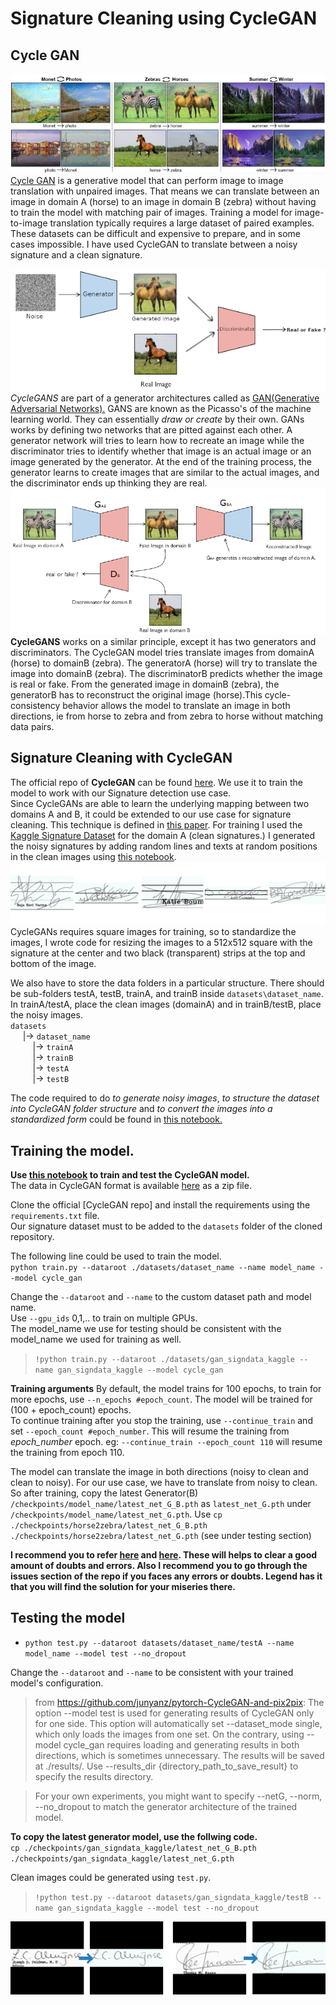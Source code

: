 # Signature Cleaning using CycleGAN
## Cycle GAN
![Cycle Gan Examples](../../Images/cgan_example.png)  
[Cycle GAN](https://arxiv.org/abs/1703.10593) is a generative model that can perform image to image translation with unpaired images. That means we can translate between an image in domain A (horse) to an image in domain B (zebra) without having to train the model with matching pair of images. Training a model for image-to-image translation typically requires a large dataset of paired examples. These datasets can be difficult and expensive to prepare, and in some cases impossible. I have used CycleGAN to translate between a noisy signature and a clean signature.  
  

![GAN](../../Images/gan.png)  
*CycleGANS* are part of a generator architectures called as [GAN(Generative Adversarial Networks).](https://machinelearningmastery.com/what-are-generative-adversarial-networks-gans/) GANS are known as the Picasso's of the machine learning world. They can essentially *draw or create* by their own. GANs works by defining two networks that are pitted against each other. A generator network will tries to learn how to recreate an image while the discriminator tries to identify whether that image is an actual image or an image generated by the generator. At the end of the training process, the generator learns to create images that are similar to the actual images, and the discriminator ends up thinking they are real.  
![CGAN](../../Images/cgan.png)  
**CycleGANS** works on a similar principle, except it has two generators and discriminators. The CycleGAN model tries translate images from domainA (horse) to domainB (zebra). The generatorA (horse) will try to translate the image into domainB (zebra). The discriminatorB predicts whether the image is real or fake. From the generated image in domainB (zebra), the generatorB has to reconstruct the original image (horse).This cycle-consistency behavior allows the model to translate an image in both directions, ie from horse to zebra and from zebra to horse without matching data pairs.  
  

## Signature Cleaning with CycleGAN
The official repo of **CycleGAN** can be found [here](https://github.com/junyanz/pytorch-CycleGAN-and-pix2pix). We use it to train the model to work with our Signature detection use case.  
Since CycleGANs are able to learn the underlying mapping between two domains A and B, it could be extended to our use case for signature cleaning. This technique is defined in [this paper](https://arxiv.org/abs/2004.12104). For training I used the [Kaggle Signature Dataset](https://www.kaggle.com/robinreni/signature-verification-dataset) for the domain A (clean signatures.) I generated the noisy signatures by adding random lines and texts at random positions in the clean images using [this notebook](CycleGAN-Data_Preperation_Adding_Noise.ipynb).  
![noisy and clean image](../../Images/noisy.png)  
CycleGANs requires square images for training, so to standardize the images, I wrote code for resizing the images to a 512x512 square with the signature at the center and two black (transparent) strips at the top and bottom of the image.  
  
We also have to store the data folders in a particular structure. There should be sub-folders testA, testB, trainA, and trainB inside `datasets\dataset_name`. In trainA/testA, place the clean images (domainA) and in trainB/testB, place the noisy images.  
`datasets`  
&nbsp;&nbsp;&nbsp;&nbsp; |-> `dataset_name`  
&nbsp;&nbsp;&nbsp;&nbsp;&nbsp;&nbsp;&nbsp;&nbsp; |-> `trainA`   
&nbsp;&nbsp;&nbsp;&nbsp;&nbsp;&nbsp;&nbsp;&nbsp; |-> `trainB`   
&nbsp;&nbsp;&nbsp;&nbsp;&nbsp;&nbsp;&nbsp;&nbsp; |-> `testA`   
&nbsp;&nbsp;&nbsp;&nbsp;&nbsp;&nbsp;&nbsp;&nbsp; |-> `testB`   
  
The code required to do *to generate noisy images*, *to structure the dataset into CycleGAN folder structure* and *to convert the images into a standardized form* could be found in [this notebook.](CycleGAN-Data_Preperation_Adding_Noise.ipynb)  
  
## Training the model.
**Use [this notebook](SignatureCleaningCycleGAN.ipynb) to train and test the CycleGAN model.**  
The data in CycleGAN format is available [here](gan_signdata_kaggle.zip) as a zip file.  

Clone the official [CycleGAN repo] and install the requirements using the `requirements.txt` file.  
Our signature dataset must to be added to the `datasets` folder of the cloned repository.  
  
  
The following line could be used to train the model.  
`python train.py --dataroot ./datasets/dataset_name --name model_name --model cycle_gan`  
  
Change the `--dataroot` and `--name` to the custom dataset path and model name.  
Use `--gpu_ids` 0,1,.. to train on multiple GPUs.  
The model_name we use for testing should be consistent with the model_name we used for training as well.  
> `!python train.py --dataroot ./datasets/gan_signdata_kaggle --name gan_signdata_kaggle --model cycle_gan`  
  
**Training arguments**
By default, the model trains for 100 epochs, to train for more epochs, use `--n_epochs #epoch_count`. The model will be trained for (100 + epoch_count) epochs.  
To continue training after you stop the training, use `--continue_train` and set `--epoch_count #epoch_number`. This will resume the training from *epoch_number* epoch.
eg: `--continue_train --epoch_count 110` will resume the training from epoch 110.
  
  
The model can translate the image in both directions (noisy to clean and clean to noisy). For our use case, we have to translate from noisy to clean. So after training, copy the latest Generator(B) `/checkpoints/model_name/latest_net_G_B.pth` as `latest_net_G.pth` under `/checkpoints/model_name/latest_net_G.pth`.
Use `cp ./checkpoints/horse2zebra/latest_net_G_B.pth ./checkpoints/horse2zebra/latest_net_G.pth` (see under testing section)
  
  
**I recommend you to refer [here](https://github.com/junyanz/pytorch-CycleGAN-and-pix2pix/blob/master/docs/tips.md) and [here](https://github.com/junyanz/pytorch-CycleGAN-and-pix2pix/blob/master/docs/qa.md). These will helps to clear a good amount of doubts and errors. Also I recommend you to go through the issues section of the repo if you faces any errors or doubts. Legend has it that you will find the solution for your miseries there.**  
  
  
## Testing the model

-   `python test.py --dataroot datasets/dataset_name/testA --name model_name --model test --no_dropout`

Change the `--dataroot` and `--name` to be consistent with your trained model's configuration.

> from https://github.com/junyanz/pytorch-CycleGAN-and-pix2pix:
> The option --model test is used for generating results of CycleGAN only for one side. This option will automatically set --dataset_mode single, which only loads the images from one set. On the contrary, using --model cycle_gan requires loading and generating results in both directions, which is sometimes unnecessary. The results will be saved at ./results/. Use --results_dir {directory_path_to_save_result} to specify the results directory.

> For your own experiments, you might want to specify --netG, --norm, --no_dropout to match the generator architecture of the trained model.  
  

**To copy the latest generator model, use the follwing code.**  
`cp ./checkpoints/gan_signdata_kaggle/latest_net_G_B.pth ./checkpoints/gan_signdata_kaggle/latest_net_G.pth`  
  
Clean images could be generated using `test.py`.  
> `!python test.py --dataroot datasets/gan_signdata_kaggle/testB --name gan_signdata_kaggle --model test --no_dropout`  
  
![clean](../../Images/cleaning.jpg)
